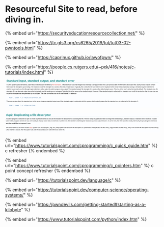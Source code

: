 # Resourceful Site to read, before diving in.

{% embed url="https://securityeducationresourcecollection.net/" %}

{% embed url="https://tc.gts3.org/cs6265/2019/tut/tut03-02-pwntools.html" %}

{% embed url="https://caprinux.github.io/lawofpwn/" %}

{% embed url="https://people.cs.rutgers.edu/~pxk/416/notes/c-tutorials/index.html" %}

![that's why 2>&1 is stderr suppression. since this sends stderr to stdout even if there are errors.](<.gitbook/assets/image (142) (1).png>)

![The dup2(int f\_orig, int f\_new) system call takes two file descriptors as parameters and duplicates the first one (f\_orig) onto the second one (f\_new). If the second file descriptor was referencing a file, that file is closed.](<.gitbook/assets/image (163).png>)

{% embed url="https://www.tutorialspoint.com/cprogramming/c_quick_guide.htm" %}
c refresher
{% endembed %}

{% embed url="https://www.tutorialspoint.com/cprogramming/c_pointers.htm" %}
c point concept refresher
{% endembed %}

{% embed url="https://tutorialspoint.dev/language/c" %}

{% embed url="https://tutorialspoint.dev/computer-science/operating-systems/" %}

{% embed url="https://pwndevils.com/getting-started#starting-as-a-kilobyte" %}

{% embed url="https://www.tutorialspoint.com/python/index.htm" %}
